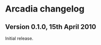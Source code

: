 Arcadia changelog
=================

Version 0.1.0, 15th April 2010
------------------------------

Initial release.
